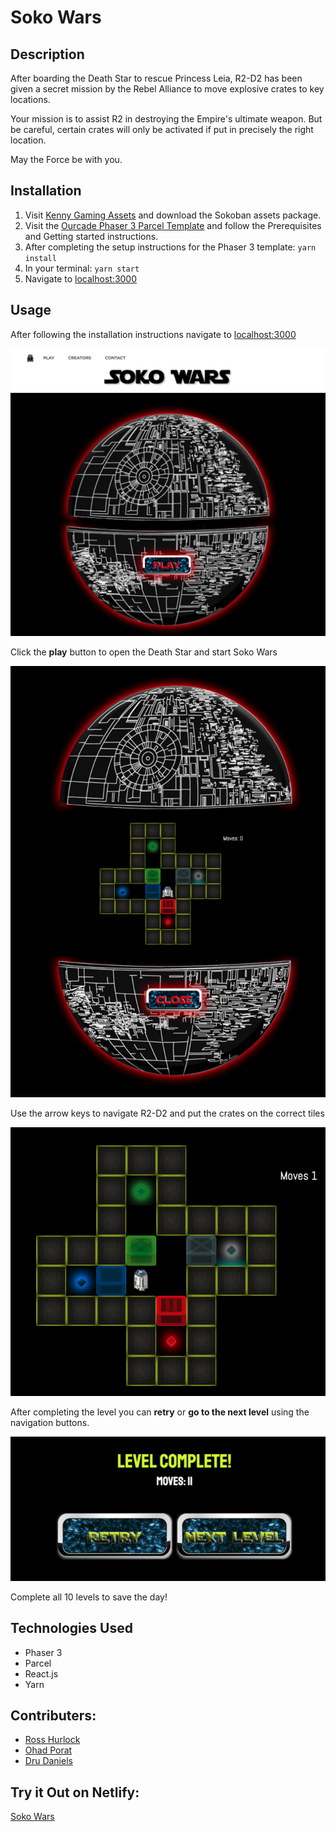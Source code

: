 # Soko Wars

## Description

After boarding the Death Star to rescue Princess Leia, R2-D2 has been given a secret mission by the Rebel Alliance to move explosive crates to key locations.

Your mission is to assist R2 in destroying the Empire's ultimate weapon. But be careful, certain crates will only be activated if put in precisely the right location.

May the Force be with you.

## Installation

1. Visit [Kenny Gaming Assets](https://www.kenney.nl/assets/sokoban) and download the
   Sokoban assets package.
2. Visit the [Ourcade Phaser 3 Parcel Template](https://github.com/ourcade/phaser3-parcel-template) and follow the Prerequisites and Getting started instructions.
3. After completing the setup instructions for the Phaser 3 template:
   `yarn install`
4. In your terminal:
   `yarn start`
5. Navigate to [localhost:3000](http://localhost:3000/)

## Usage

After following the installation instructions navigate to [localhost:3000](http://localhost:3000/)

![Image of Homepage](/public/assets/homepage.png)

Click the **play** button to open the Death Star and start Soko Wars

![Image of Game](/public/assets/game.png)

Use the arrow keys to navigate R2-D2 and put the crates on the correct tiles

![Image of Gamplay](/public/assets/gameplay.png)

After completing the level you can **retry** or **go to the next level** using the navigation buttons.

![Image of Level Complete Screen](/public/assets/levelcomplete.png)

Complete all 10 levels to save the day!

## Technologies Used

- Phaser 3
- Parcel
- React.js
- Yarn

## Contributers:

- [Ross Hurlock](https://github.com/hurlockr)
- [Ohad Porat](https://github.com/ohad-porat)
- [Dru Daniels](https://github.com/Dru-Daniels)

## Try it Out on Netlify:

[Soko Wars](https://soko-wars.netlify.app/)
